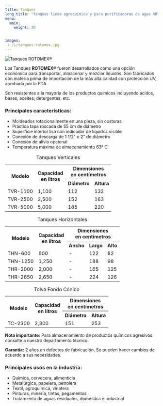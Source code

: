 ```yaml
---
title: Tanques
long_title: "Tanques línea agroquímica y para purificadoras de agua ROTOMEX"
menu: 
  main:
    weight: 30


images: 
 - /i/tanques-rotomex.jpg
---
```


<img src=
      "/i/tanques-rotomex.jpg" id="imagen-principal" alt=
      "Tanques ROTOMEX&reg;" name="imagen-principal" />
      <p>
        Los Tanques <b>ROTOMEX&reg;</b> fueron desarrollados como una
        opci&oacute;n econ&oacute;mica para transportar,
        almacenar y mezclar l&iacute;quidos. Son fabricados con
        materia prima de importaci&oacute;n de la m&aacute;s alta
        calidad con protecci&oacute;n <span title=
        "Ultravioleta">UV</span>, aprobada por la <span lang="en"
        xml:lang="en" title=
        "Food and Drug Administration">FDA</span>.
      </p>
      <p>
        Son resistentes a la mayor&iacute;a de los productos
        qu&iacute;micos incluyendo &aacute;cidos, bases, aceites,
        detergentes, etc.
      </p>
      <h3>
        Principales caracter&iacute;sticas:
      </h3>
      <ul>
        <li>Moldeados rotacionalmente en una pieza, sin costuras
        </li>
        <li>Pr&aacute;ctica tapa roscada de 55 cm de
        di&aacute;metro
        </li>
        <li>Superficie interior lisa con indicador de
        l&iacute;quidos visible
        </li>
        <li>Conexi&oacute;n de descarga de 1 1/2" o 2" de
        di&aacute;metro
        </li>
        <li>Conexi&oacute;n de alivio opcional
        </li>
        <li>Temperatura m&aacute;xima de almacenamiento 63&deg; C
        </li>
      </ul>
<table summary="" class="datos">
        <caption>
          Tanques Verticales
        </caption>
        <tbody><tr>
          <th rowspan="2">
            Modelo
          </th>
          <th rowspan="2">
            Capacidad<br> en litros
          </th>
          <th colspan="2">
            Dimensiones<br> en centímetros
          </th>
        </tr>
        <tr>
          <th>
            Diámetro
          </th>
          <th>
            Altura
          </th>
        </tr>
        <tr>
          <td>
            <span title="Tanque Vertical">TVR</span>-1100
          </td>
          <td>
            1,100
          </td>
          <td>
            112 
          </td>
          <td>
            132 
          </td>
        </tr>
        <tr>
          <td>
            TVR-2500
          </td>
          <td>
            2,500
          </td>
          <td>
            152 
          </td>
          <td>
            163 
          </td>
        </tr>
        <tr>
          <td>
            TVR-5000
          </td>
          <td>
            5,000
          </td>
          <td>
            185 
          </td>
          <td>
            220 
          </td>
        </tr>
      </tbody></table>

<table summary="" class="datos">
        <caption>
          Tanques Horizontales
        </caption>
        <tbody><tr>
          <th rowspan="2">
            Modelo
          </th>
          <th rowspan="2">
            Capacidad<br> en litros
          </th>
          <th colspan="3">
            Dimensiones<br> en centímetros
          </th>
        </tr>
        <tr>
          <th>
            Ancho
          </th>
          <th>
            Largo
          </th>
          <th>
            Alto
          </th>
        </tr>
        <tr>
          <td>
            <span title="Tanque Horizontal">THN</span>-600
          </td>
          <td>
            600
          </td>
          <td>
            - 
          </td>
          <td>
            122 
          </td>
          <td>
            82
          </td>
        </tr>
        <tr>
          <td>
            THN-1250
          </td>
          <td>
            1,250
          </td>
          <td>
            - 
          </td>
          <td>
            188
          </td>
          <td>
            98
          </td>
        </tr>
        <tr>
          <td>
            THR-2000
          </td>
          <td>
            2,000
          </td>
          <td>
            - 
          </td>
          <td>
            165
          </td>
          <td>
            125
          </td>
        </tr>
        <tr>
          <td>
            THR-2650
          </td>
          <td>
            2,650
          </td>
          <td>
            - 
          </td>
          <td>
            224
          </td>
          <td>
            126
          </td>
        </tr>
      </tbody>
</table>

<table summary="" class="datos">
        <caption>
          Tolva Fondo Cónico
        </caption>
        <tbody><tr>
          <th rowspan="2">
            Modelo
          </th>
          <th rowspan="2">
            Capacidad<br> en litros
          </th>
          <th colspan="2">
            Dimensiones<br> en centímetros
          </th>
        </tr>
        <tr>
          <th>
            Diámetro
          </th>
          <th>
            Altura
          </th>
        </tr>
        <tr>
          <td>
            TC-2300
          </td>
          <td>
            2,300
          </td>
          <td>
            151
          </td>
          <td>
            253
          </td>
        </tr>
      </tbody>
</table>

<p>
        <b>Nota importante:</b> Para almacenamiento de productos
        químicos agresivos consulte a nuestro departamento
        técnico.
      </p>
<p>
        <b>Garantía:</b> 2 años en defectos de
        fabricación. Se pueden hacer cambios de acuerdo a
        sus necesidades.
      </p>
<h3>
        Principales usos en la industria:
      </h3>
<ul>
        <li>Química, cervecera, alimenticia
        </li>
        <li>Metalúrgica, papelera, petrolera
        </li>
        <li>Textil, agroquímica, vinatera
        </li>
        <li>Pinturas, minería, tintas, pegamentos
        </li>
        <li>Tratamiento de aguas residuales, doméstica e
        industrial
        </li>
      </ul>            
